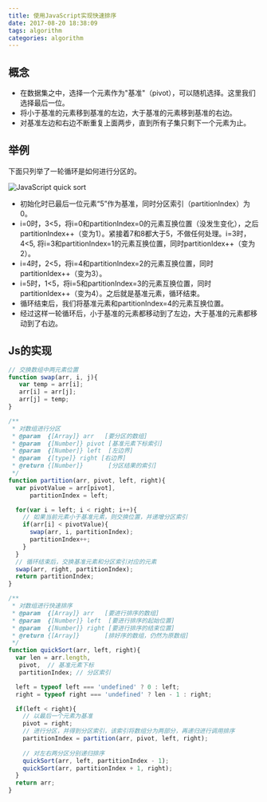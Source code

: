 ```yaml
---
title: 使用JavaScript实现快速排序
date: 2017-08-20 18:38:09
tags: algorithm
categories: algorithm
---
```


## 概念

*   在数据集之中，选择一个元素作为"基准"（pivot），可以随机选择。这里我们选择最后一位。
* 将小于基准的元素移到基准的左边，大于基准的元素移到基准的右边。
* 对基准左边和右边不断重复上面两步，直到所有子集只剩下一个元素为止。

<!-- More -->

## 举例

下面只列举了一轮循环是如何进行分区的。

![JavaScript quick sort](/images/quickSort.png)

* 初始化时已最后一位元素“5”作为基准，同时分区索引（partitionIndex）为0。
* i=0时，3<5，将i=0和partitionIndex=0的元素互换位置（没发生变化），之后partitionIndex++（变为1）。紧接着7和8都大于5，不做任何处理。i=3时，4<5, 将i=3和partitionIndex=1的元素互换位置，同时partitionIdex++（变为2）。
* i=4时，2<5，将i=4和partitionIndex=2的元素互换位置，同时partitionIdex++（变为3）。
* i=5时，1<5，将i=5和partitionIndex=3的元素互换位置，同时partitionIdex++（变为4）。之后就是基准元素，循环结束。
* 循环结束后，我们将基准元素和partitionIndex=4的元素互换位置。
* 经过这样一轮循环后，小于基准的元素都移动到了左边，大于基准的元素都移动到了右边。

## Js的实现

```javascript
// 交换数组中两元素位置
function swap(arr, i, j){
   var temp = arr[i];
   arr[i] = arr[j];
   arr[j] = temp;
}

/**
 * 对数组进行分区
 * @param  {[Array]} arr   [要分区的数组]
 * @param  {[Number]} pivot [基准元素下标索引]
 * @param  {[Number]} left  [左边界]
 * @param  {[type]} right [右边界]
 * @return {[Number]}       [分区结果的索引]
 */
function partition(arr, pivot, left, right){
  var pivotValue = arr[pivot],
      partitionIndex = left;

  for(var i = left; i < right; i++){
    // 如果当前元素小于基准元素，则交换位置，并递增分区索引
    if(arr[i] < pivotValue){
      swap(arr, i, partitionIndex);
      partitionIndex++;
    }
  }
  // 循环结束后，交换基准元素和分区索引对应的元素
  swap(arr, right, partitionIndex);
  return partitionIndex;
}

/**
 * 对数组进行快速排序
 * @param  {[Array]} arr   [要进行排序的数组]
 * @param  {[Number]} left  [要进行排序的起始位置]
 * @param  {[Number]} right [要进行排序的结束位置]
 * @return {[Array]}       [排好序的数组，仍然为原数组]
 */
function quickSort(arr, left, right){
  var len = arr.length, 
   pivot,  // 基准元素下标
   partitionIndex; // 分区索引

  left = typeof left === 'undefined' ? 0 : left;
  right = typeof right === 'undefined' ? len - 1 : right;

  if(left < right){
    // 以最后一个元素为基准
    pivot = right; 
    // 进行分区，并得到分区索引，该索引将数组分为两部分，再递归进行调用排序 
    partitionIndex = partition(arr, pivot, left, right);
    
    // 对左右两分区分别递归排序
    quickSort(arr, left, partitionIndex - 1);
    quickSort(arr, partitionIndex + 1, right);
  }
  return arr;
}
```

